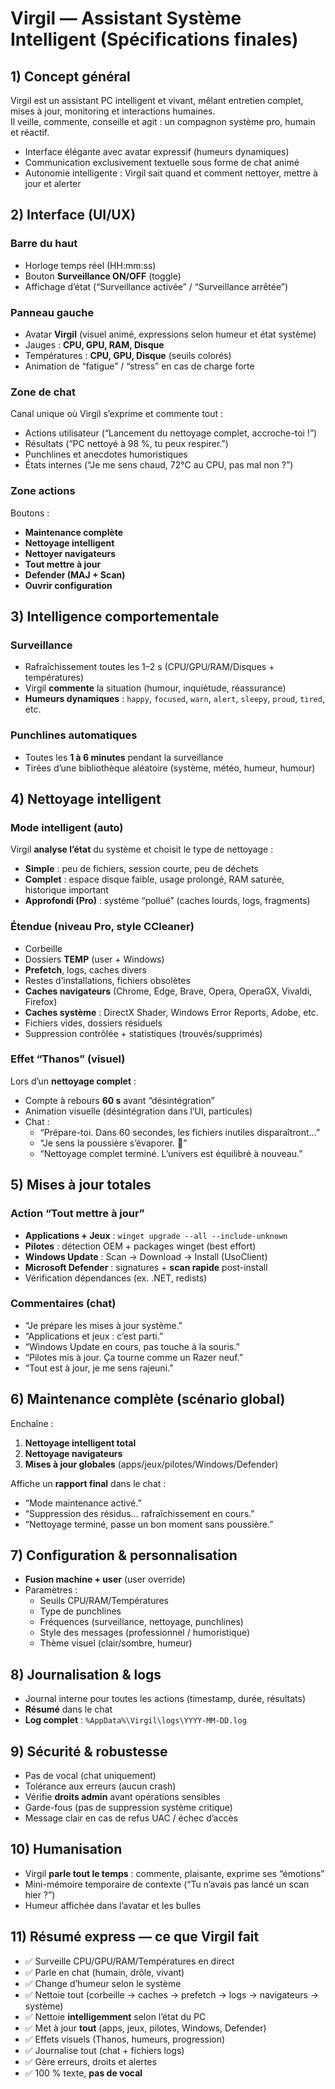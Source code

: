 # Virgil — Assistant Système Intelligent (Spécifications finales)

## 1) Concept général
Virgil est un assistant PC intelligent et vivant, mêlant entretien complet, mises à jour, monitoring et interactions humaines.  
Il veille, commente, conseille et agit : un compagnon système pro, humain et réactif.

- Interface élégante avec avatar expressif (humeurs dynamiques)
- Communication exclusivement textuelle sous forme de chat animé
- Autonomie intelligente : Virgil sait quand et comment nettoyer, mettre à jour et alerter

## 2) Interface (UI/UX)
### Barre du haut
- Horloge temps réel (HH:mm:ss)
- Bouton **Surveillance ON/OFF** (toggle)
- Affichage d’état (“Surveillance activée” / “Surveillance arrêtée”)

### Panneau gauche
- Avatar **Virgil** (visuel animé, expressions selon humeur et état système)
- Jauges : **CPU, GPU, RAM, Disque**
- Températures : **CPU, GPU, Disque** (seuils colorés)
- Animation de “fatigue” / “stress” en cas de charge forte

### Zone de chat
Canal unique où Virgil s’exprime et commente tout :
- Actions utilisateur (“Lancement du nettoyage complet, accroche-toi !”)
- Résultats (“PC nettoyé à 98 %, tu peux respirer.”)
- Punchlines et anecdotes humoristiques
- États internes (“Je me sens chaud, 72°C au CPU, pas mal non ?”)

### Zone actions
Boutons :
- **Maintenance complète**
- **Nettoyage intelligent**
- **Nettoyer navigateurs**
- **Tout mettre à jour**
- **Defender (MAJ + Scan)**
- **Ouvrir configuration**

## 3) Intelligence comportementale
### Surveillance
- Rafraîchissement toutes les 1–2 s (CPU/GPU/RAM/Disques + températures)
- Virgil **commente** la situation (humour, inquiétude, réassurance)
- **Humeurs dynamiques** : `happy`, `focused`, `warn`, `alert`, `sleepy`, `proud`, `tired`, etc.

### Punchlines automatiques
- Toutes les **1 à 6 minutes** pendant la surveillance
- Tirées d’une bibliothèque aléatoire (système, météo, humeur, humour)

## 4) Nettoyage intelligent
### Mode intelligent (auto)
Virgil **analyse l’état** du système et choisit le type de nettoyage :
- **Simple** : peu de fichiers, session courte, peu de déchets
- **Complet** : espace disque faible, usage prolongé, RAM saturée, historique important
- **Approfondi (Pro)** : système “pollué” (caches lourds, logs, fragments)

### Étendue (niveau Pro, style CCleaner)
- Corbeille
- Dossiers **TEMP** (user + Windows)
- **Prefetch**, logs, caches divers
- Restes d’installations, fichiers obsolètes
- **Caches navigateurs** (Chrome, Edge, Brave, Opera, OperaGX, Vivaldi, Firefox)
- **Caches système** : DirectX Shader, Windows Error Reports, Adobe, etc.
- Fichiers vides, dossiers résiduels
- Suppression contrôlée + statistiques (trouvés/supprimés)

### Effet “Thanos” (visuel)
Lors d’un **nettoyage complet** :
- Compte à rebours **60 s** avant “désintégration”
- Animation visuelle (désintégration dans l’UI, particules)
- Chat :
  - “Prépare-toi. Dans 60 secondes, les fichiers inutiles disparaîtront…”
  - “Je sens la poussière s’évaporer. 💨”
  - “Nettoyage complet terminé. L’univers est équilibré à nouveau.”

## 5) Mises à jour totales
### Action “Tout mettre à jour”
- **Applications + Jeux** : `winget upgrade --all --include-unknown`
- **Pilotes** : détection OEM + packages winget (best effort)
- **Windows Update** : Scan → Download → Install (UsoClient)
- **Microsoft Defender** : signatures + **scan rapide** post-install
- Vérification dépendances (ex. .NET, redists)

### Commentaires (chat)
- “Je prépare les mises à jour système.”
- “Applications et jeux : c’est parti.”
- “Windows Update en cours, pas touche à la souris.”
- “Pilotes mis à jour. Ça tourne comme un Razer neuf.”
- “Tout est à jour, je me sens rajeuni.”

## 6) Maintenance complète (scénario global)
Enchaîne :
1. **Nettoyage intelligent total**
2. **Nettoyage navigateurs**
3. **Mises à jour globales** (apps/jeux/pilotes/Windows/Defender)

Affiche un **rapport final** dans le chat :
- “Mode maintenance activé.”
- “Suppression des résidus... rafraîchissement en cours.”
- “Nettoyage terminé, passe un bon moment sans poussière.”

## 7) Configuration & personnalisation
- **Fusion machine + user** (user override)
- Paramètres :
  - Seuils CPU/RAM/Températures
  - Type de punchlines
  - Fréquences (surveillance, nettoyage, punchlines)
  - Style des messages (professionnel / humoristique)
  - Thème visuel (clair/sombre, humeur)

## 8) Journalisation & logs
- Journal interne pour toutes les actions (timestamp, durée, résultats)
- **Résumé** dans le chat
- **Log complet** : `%AppData%\Virgil\logs\YYYY-MM-DD.log`

## 9) Sécurité & robustesse
- Pas de vocal (chat uniquement)
- Tolérance aux erreurs (aucun crash)
- Vérifie **droits admin** avant opérations sensibles
- Garde-fous (pas de suppression système critique)
- Message clair en cas de refus UAC / échec d’accès

## 10) Humanisation
- Virgil **parle tout le temps** : commente, plaisante, exprime ses “émotions”
- Mini-mémoire temporaire de contexte (“Tu n’avais pas lancé un scan hier ?”)
- Humeur affichée dans l’avatar et les bulles

## 11) Résumé express — ce que Virgil fait
- ✅ Surveille CPU/GPU/RAM/Températures en direct  
- ✅ Parle en chat (humain, drôle, vivant)  
- ✅ Change d’humeur selon le système  
- ✅ Nettoie tout (corbeille → caches → prefetch → logs → navigateurs → système)  
- ✅ Nettoie **intelligemment** selon l’état du PC  
- ✅ Met à jour **tout** (apps, jeux, pilotes, Windows, Defender)  
- ✅ Effets visuels (Thanos, humeurs, progression)  
- ✅ Journalise tout (chat + fichiers logs)  
- ✅ Gère erreurs, droits et alertes  
- ✅ 100 % texte, **pas de vocal**
